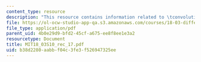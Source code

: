 ```yaml
---
content_type: resource
description: "This resource contains information related to \tconvolution."
file: https://ol-ocw-studio-app-qa.s3.amazonaws.com/courses/18-03-differential-equations-spring-2010/b38d2280aabbf04c3fe3f526947325ee_MIT18_03S10_rec_17.pdf
file_type: application/pdf
parent_uid: 4b0e29d9-bfd2-45cf-a675-ee8f8ee1e3a2
resourcetype: Document
title: MIT18_03S10_rec_17.pdf
uid: b38d2280-aabb-f04c-3fe3-f526947325ee
---
```

